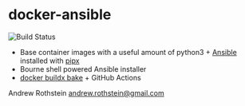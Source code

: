 docker-ansible
==============
![Build Status](https://github.com/andrewrothstein/docker-ansible/actions/workflows/build.yml/badge.svg)

* Base container images with a useful amount of python3 + [Ansible](https://docs.ansible.com/) installed with [pipx](https://pypa.github.io/pipx/)
* Bourne shell powered Ansible installer
* [docker buildx bake](https://docs.docker.com/engine/reference/commandline/buildx_bake/) + GitHub Actions

Andrew Rothstein <andrew.rothstein@gmail.com>
